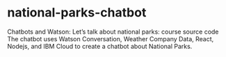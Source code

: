 # national-parks-chatbot
Chatbots and Watson: Let’s talk about national parks: course source code  The chatbot uses Watson Conversation, Weather Company Data, React, Nodejs, and IBM Cloud to create a chatbot about National Parks.
